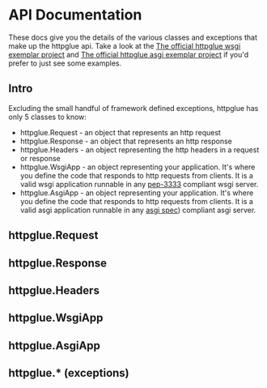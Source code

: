 # API Documentation

These docs give you the details of the various classes and exceptions that make up the httpglue api. Take a look at the [The official httpglue wsgi exemplar project]() and [The official httpglue asgi exemplar project]() if you'd prefer to just see some examples. 

## Intro

Excluding the small handful of framework defined exceptions, httpglue has only 5 classes to know: 
* httpglue.Request - an object that represents an http request
* httpglue.Response - an object that represents an http response
* httpglue.Headers - an object representing the http headers in a request or response 
* httpglue.WsgiApp - an object representing your application. It's where you define the code that responds to http requests from clients. It is a valid wsgi application runnable in any [pep-3333](https://peps.python.org/pep-3333/) compliant wsgi server.
* httpglue.AsgiApp - an object representing your application. It's where you define the code that responds to http requests from clients. It is a valid asgi application runnable in any [asgi spec](https://asgi.readthedocs.io/en/latest/index.html)) compliant asgi server.

## httpglue.Request

## httpglue.Response

## httpglue.Headers

## httpglue.WsgiApp

## httpglue.AsgiApp

## httpglue.* (exceptions)
